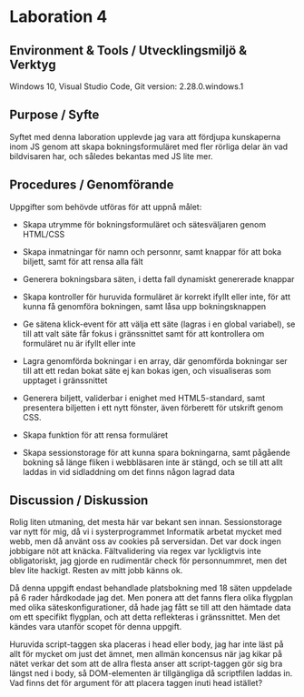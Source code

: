 
# Laboration 4
## Environment & Tools / Utvecklingsmiljö & Verktyg
Windows 10, Visual Studio Code, Git version: 2.28.0.windows.1

## Purpose / Syfte
Syftet med denna laboration upplevde jag vara att fördjupa kunskaperna
inom JS genom att skapa bokningsformuläret med fler rörliga delar än
vad bildvisaren har, och således bekantas med JS lite mer.

## Procedures / Genomförande
Uppgifter som behövde utföras för att uppnå målet:

- Skapa utrymme för bokningsformuläret och sätesväljaren genom
  HTML/CSS

- Skapa inmatningar för namn och personnr, samt knappar för att boka
  biljett, samt för att rensa alla fält

- Generera bokningsbara säten, i detta fall dynamiskt genererade knappar

- Skapa kontroller för huruvida formuläret är korrekt ifyllt eller inte,
  för att kunna få genomföra bokningen, samt låsa upp bokningsknappen

- Ge sätena klick-event för att välja ett säte (lagras i en global 
  variabel), se till att valt säte får fokus i gränssnittet samt 
  för att kontrollera om formuläret nu är ifyllt eller inte

- Lagra genomförda bokningar i en array, där genomförda bokningar ser
  till att ett redan bokat säte ej kan bokas igen, och visualiseras 
  som upptaget i gränssnittet

- Generera biljett, validerbar i enighet med HTML5-standard, samt   presentera
  biljetten i ett nytt fönster, även förberett för utskrift genom CSS.

- Skapa funktion för att rensa formuläret

- Skapa sessionstorage för att kunna spara bokningarna, samt pågående bokning
  så länge fliken i webbläsaren inte är stängd, och se till att allt laddas in
  vid sidladdning om det finns någon lagrad data
  

## Discussion / Diskussion
Rolig liten utmaning, det mesta här var bekant sen innan. Sessionstorage var nytt för mig, då vi i systerprogrammet Informatik arbetat mycket med webb, men då använt oss av cookies på serversidan. Det var dock ingen jobbigare nöt att knäcka.
Fältvalidering via regex var lyckligtvis inte obligatoriskt, jag gjorde en rudimentär check för personnummret, men det blev lite hackigt. Resten av mitt jobb känns ok.

Då denna uppgift endast behandlade platsbokning med 18 säten uppdelade på 6 rader hårdkodade jag det. Men ponera att det fanns flera olika flygplan med olika säteskonfigurationer, då hade jag fått se till att den hämtade data om ett specifikt flygplan, och att detta reflekteras i gränssnittet. Men det kändes vara utanför scopet för denna uppgift.

Huruvida script-taggen ska placeras i head eller body, jag har inte läst på 
allt för mycket om just det ämnet, men allmän koncensus när jag kikar på
nätet verkar det som att de allra flesta anser att script-taggen gör sig bra
längst ned i body, så DOM-elementen är tillgängliga då scriptfilen laddas in.
Vad finns det för argument för att placera taggen inuti head istället?
